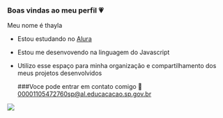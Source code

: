 ### Boas vindas ao meu perfil 💗

Meu nome é thayla

- Estou estudando no [Alura](https://alura.com.br)
- Estou me desenvovendo na linguagem do Javascript
- Utilizo esse espaço para minha organização e compartilhamento dos meus projetos desenvolvidos

  ###Voce pode entrar em contato comigo 📧
  00001105472760sp@al.educacacao.sp.gov.br





![](https://media1.tenor.com/m/mxeQIy9XBogAAAAC/rapunzel-tangled.)






  
